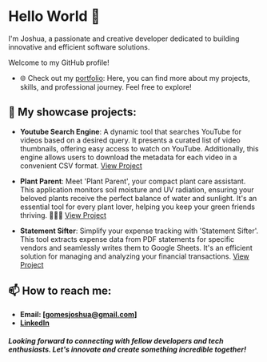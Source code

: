 # Hello World 👋

I'm Joshua, a passionate and creative developer dedicated to building innovative and efficient software solutions. 

Welcome to my GitHub profile!

- 🌐 Check out my [portfolio](https://codewitty.github.io/resume/): Here, you can find more about my projects, skills, and professional journey. Feel free to explore!

## 🚀 My showcase projects:
  - **Youtube Search Engine**: A dynamic tool that searches YouTube for videos based on a desired query. It presents a curated list of video thumbnails, offering easy access to watch on YouTube. Additionally, this engine allows users to download the metadata for each video in a convenient CSV format. [View Project](https://github.com/codewitty/YoutubeSearchEngine)
    
  - **Plant Parent**: Meet 'Plant Parent', your compact plant care assistant. This application monitors soil moisture and UV radiation, ensuring your beloved plants receive the perfect balance of water and sunlight. It's an essential tool for every plant lover, helping you keep your green friends thriving. 🌿🌞🌱 [View Project](https://github.com/codewitty/Plant-Parent)
  
  - **Statement Sifter**: Simplify your expense tracking with 'Statement Sifter'. This tool extracts expense data from PDF statements for specific vendors and seamlessly writes them to Google Sheets. It's an efficient solution for managing and analyzing your financial transactions. [View Project](https://github.com/codewitty/StatementSifter)


## 📫 How to reach me:
   - **Email: [gomesjoshua@gmail.com]**
   - **[LinkedIn](https://www.linkedin.com/in/codewitty/)**



##### Looking forward to connecting with fellow developers and tech enthusiasts. Let's innovate and create something incredible together!


